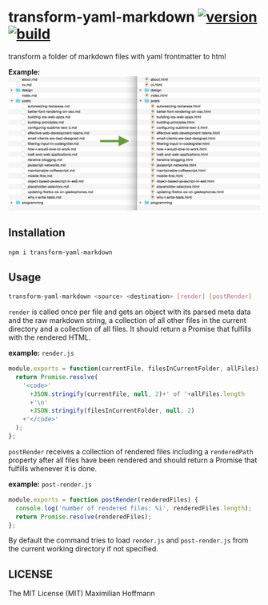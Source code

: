 transform-yaml-markdown [![version][1]][2] [![build][3]][4]
=======================

transform a folder of markdown files with yaml frontmatter to html

__Example:__
![transformation example](example.png)

Installation
------------

```bash
npm i transform-yaml-markdown
```

Usage
-----

```bash
transform-yaml-markdown <source> <destination> [render] [postRender]
```

`render` is called once per file and gets an object with its parsed meta data and the raw markdown string, a collection of all other files in the current directory and a collection of all files. It should return a Promise that fulfills with the rendered HTML.

__example:__ `render.js`

```js
module.exports = function(currentFile, filesInCurrentFolder, allFiles) {
  return Promise.resolve(
    '<code>'
      +JSON.stringify(currentFile, null, 2)+' of '+allFiles.length
      +'\n'
      +JSON.stringify(filesInCurrentFolder, null, 2)
    +'</code>'
  );
};
```

`postRender` receives a collection of rendered files including a `renderedPath` property after all files have been rendered and should return a Promise that fulfills whenever it is done.

__example:__ `post-render.js`

```js
module.exports = function postRender(renderedFiles) {
  console.log('number of rendered files: %i', renderedFiles.length);
  return Promise.resolve(renderedFiles);
};
```

By default the command tries to load `render.js` and `post-render.js` from the current working directory if not specified.

LICENSE
-------

The MIT License (MIT) Maximilian Hoffmann

[1]: http://img.shields.io/npm/v/transform-yaml-markdown.svg?style=flat
[2]: https://www.npmjs.org/package/transform-yaml-markdown
[3]: http://img.shields.io/travis/maxhoffmann/transform-yaml-markdown.svg?style=flat
[4]: https://travis-ci.org/maxhoffmann/transform-yaml-markdown
